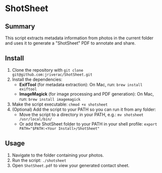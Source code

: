 # ShotSheet

## Summary

This script extracts metadata information from photos in the current folder and uses it to generate a "ShotSheet" PDF to annotate and share.

## Install

1. Clone the repository with `git clone git@github.com:jriverac/ShotSheet.git`
2. Install the dependencies:
   - **ExifTool** (for metadata extraction):
     On Mac, run: `brew install exiftool`
   - **ImageMagick** (for image processing and PDF generation):
     On Mac, run: `brew install imagemagick`
3. Make the script executable:
   `chmod +x shotsheet`
4. (Optional) Add the script to your PATH so you can run it from any folder:
   - Move the script to a directory in your PATH, e.g.:
     `mv shotsheet /usr/local/bin/`
   - Or add the ShotSheet folder to your PATH in your shell profile:
     `export PATH="$PATH:<Your Install>/ShotSheet"`

## Usage

1. Navigate to the folder containing your photos.
2. Run the script:
   `./shotsheet`
3. Open `ShotSheet.pdf` to view your generated contact sheet.